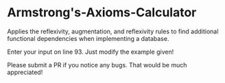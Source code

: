 # Armstrong's-Axioms-Calculator
Applies the reflexivity, augmentation, and reflexivity rules to find additional functional dependencies when implementing a database.

Enter your input on line 93. Just modify the example given! 

Please submit a PR if you notice any bugs. That would be much appreciated!
